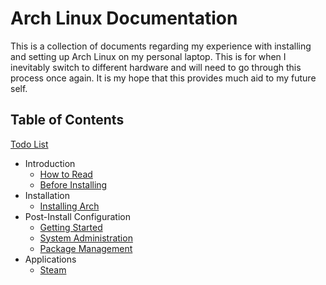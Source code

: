 # Arch Linux Documentation

This is a collection of documents regarding my experience with installing and setting up Arch Linux on my personal laptop. This is for when I inevitably switch to different hardware and will need to go through this process once again. It is my hope that this provides much aid to my future self.

## Table of Contents

[Todo List](todo.md)
- Introduction
    - [How to Read](01_Getting-Started/01_Overview.md)
    - [Before Installing](01_Getting-Started/02_Pre-Install.md)
- Installation
    - [Installing Arch](d01_Installation/c00_arch-install.md)
- Post-Install Configuration
    - [Getting Started](d02_Post-Installation/c00_post-install.md)
    - [System Administration](d02_Post-Installation/c01_sys-admin.md)
    - [Package Management](d02_Post-Installation/c02_package-management.md)
- Applications
    - [Steam](d03_Applications/c00_steam.md)
